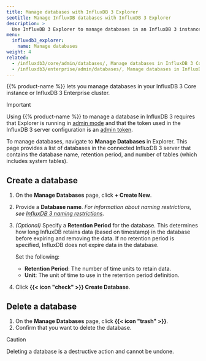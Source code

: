 ```yaml
---
title: Manage databases with InfluxDB 3 Explorer
seotitle: Manage InfluxDB databases with InfluxDB 3 Explorer
description: >
  Use InfluxDB 3 Explorer to manage databases in an InfluxDB 3 instance.
menu:
  influxdb3_explorer:
    name: Manage databases
weight: 4
related:
  - /influxdb3/core/admin/databases/, Manage databases in InfluxDB 3 Core
  - /influxdb3/enterprise/admin/databases/, Manage databases in InfluxDB 3 Enterprise
---
```


{{% product-name %}} lets you manage databases in your InfluxDB 3 Core instance
or InfluxDB 3 Enterprise cluster.

> [!Important]
> Using {{% product-name %}} to manage a database in InfluxDB 3 requires that
> Explorer is running in [admin mode](/influxdb3/explorer/install/#run-in-query-or-admin-mode)
> and that the token used in the InfluxDB 3 server configuration is an
> [admin token](/influxdb3/enterprise/admin/tokens/admin/).

To manage databases, navigate to **Manage Databases** in Explorer.
This page provides a list of databases in the connected InfluxDB 3 server that
contains the database name, retention period, and number of tables
(which includes system tables).

## Create a database

1.  On the **Manage Databases** page, click **+ Create New**.
2.  Provide a **Database name**.
    _For information about naming restrictions, see
    [InfluxDB 3 naming restrictions](/influxdb3/enterprise/admin/databases/create/#database-naming-restrictions)._
3.  _(Optional)_ Specify a **Retention Period** for the database.
    This determines how long InfluxDB retains data (based on timestamp) in the
    database before expiring and removing the data. If no retention period is
    specified, InfluxDB does not expire data in the database.

    Set the following:

    - **Retention Period**: The number of time units to retain data.
    - **Unit**: The unit of time to use in the retention period definition.

4.  Click **{{< icon "check" >}} Create Database**.

## Delete a database

1. On the **Manage Databases** page, click **{{< icon "trash" >}}**.
2. Confirm that you want to delete the database.

> [!Caution]
> Deleting a database is a destructive action and cannot be undone.
